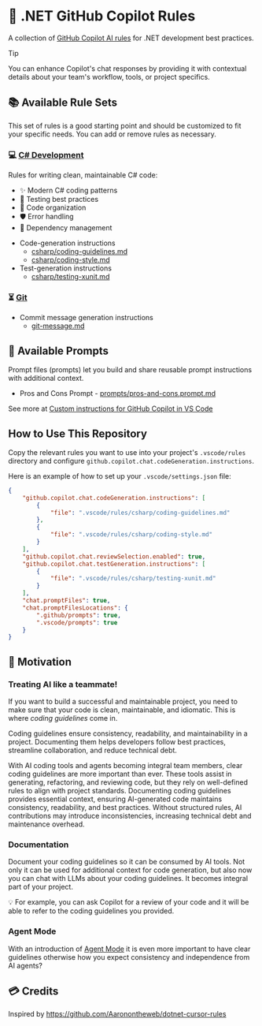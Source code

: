 # 🤖 .NET GitHub Copilot Rules

A collection of [GitHub Copilot AI rules](https://code.visualstudio.com/docs/copilot/copilot-customization) for .NET development best practices.

> [!TIP]
> You can enhance Copilot's chat responses by providing it with contextual details about your team's workflow, tools, or project specifics.

## 📚 Available Rule Sets

This set of rules is a good starting point and should be customized to fit your specific needs. You can add or remove rules as necessary.


### 💻 [C# Development](.vscode/rules/csharp/)

Rules for writing clean, maintainable C# code:
- ✨ Modern C# coding patterns
- 🧪 Testing best practices
- 📁 Code organization
- 🛡️ Error handling
- 🔌 Dependency management

* Code-generation instructions
  * [csharp/coding-guidelines.md](.vscode/rules/csharp/coding-guidelines.md)
  * [csharp/coding-style.md](.vscode/rules/csharp/coding-style.md)
* Test-generation instructions
  * [csharp/testing-xunit.md](.vscode/rules/csharp/testing-xunit.md)

### ⏳ [Git](.vscode/rules/git-message.md)

* Commit message generation instructions
  * [git-message.md](.vscode/rules/git-message.md)

## 📝 Available Prompts

Prompt files (prompts) let you build and share reusable prompt instructions with additional context.

- Pros and Cons Prompt - [prompts/pros-and-cons.prompt.md](.vscode/prompts/pros-and-cons.prompt.md)

<!-- 
* Code-generation instructions
  * [csharp/coding-guidelines.md](.vscode/rules/csharp/coding-guidelines.md)
  * [csharp/coding-style.md](.vscode/rules/csharp/coding-style.md)
* Test-generation instructions
* Code review instructions
* Commit message generation instructions
* Pull request title and description generation instructions -->

See more at [Custom instructions for GitHub Copilot in VS Code](https://code.visualstudio.com/docs/copilot/copilot-customization)

## How to Use This Repository

Copy the relevant rules you want to use into your project's `.vscode/rules` directory and configure `github.copilot.chat.codeGeneration.instructions`.

Here is an example of how to set up your `.vscode/settings.json` file:

```json
{
    "github.copilot.chat.codeGeneration.instructions": [
        {
            "file": ".vscode/rules/csharp/coding-guidelines.md"
        },
        {
            "file": ".vscode/rules/csharp/coding-style.md"
        }
    ],
    "github.copilot.chat.reviewSelection.enabled": true,
    "github.copilot.chat.testGeneration.instructions": [
        {
            "file": ".vscode/rules/csharp/testing-xunit.md"
        }
    ],
    "chat.promptFiles": true,
    "chat.promptFilesLocations": {
        ".github/prompts": true,
        ".vscode/prompts": true
    }
}
```

## 🚀 Motivation

### Treating AI like a teammate!

If you want to build a successful and maintainable project, you need to make sure that your code is clean, maintainable, and idiomatic. This is where *coding guidelines* come in.

Coding guidelines ensure consistency, readability, and maintainability in a project. Documenting them helps developers follow best practices, streamline collaboration, and reduce technical debt.

With AI coding tools and agents becoming integral team members, clear coding guidelines are more important than ever. These tools assist in generating, refactoring, and reviewing code, but they rely on well-defined rules to align with project standards. Documenting coding guidelines provides essential context, ensuring AI-generated code maintains consistency, readability, and best practices. Without structured rules, AI contributions may introduce inconsistencies, increasing technical debt and maintenance overhead.

### Documentation

Document your coding guidelines so it can be consumed by AI tools. Not only it can be used for additional context for code generation, but also now you can chat with LLMs about your coding guidelines. It becomes integral part of your project.

💡 For example, you can ask Copilot for a review of your code and it will be able to refer to the coding guidelines you provided.

### Agent Mode

With an introduction of [Agent Mode](https://code.visualstudio.com/blogs/2025/02/24/introducing-copilot-agent-mode) it is even more important to have clear guidelines otherwise how you expect consistency and independence from AI agents?

## 💳 Credits

Inspired by <https://github.com/Aaronontheweb/dotnet-cursor-rules>
